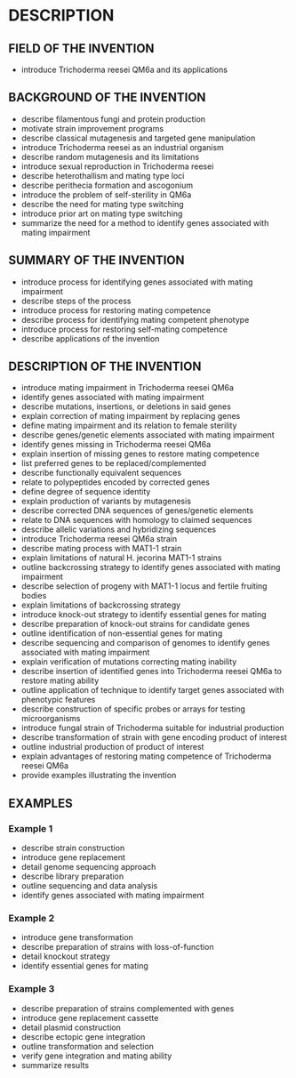 # DESCRIPTION

## FIELD OF THE INVENTION

- introduce Trichoderma reesei QM6a and its applications

## BACKGROUND OF THE INVENTION

- describe filamentous fungi and protein production
- motivate strain improvement programs
- describe classical mutagenesis and targeted gene manipulation
- introduce Trichoderma reesei as an industrial organism
- describe random mutagenesis and its limitations
- introduce sexual reproduction in Trichoderma reesei
- describe heterothallism and mating type loci
- describe perithecia formation and ascogonium
- introduce the problem of self-sterility in QM6a
- describe the need for mating type switching
- introduce prior art on mating type switching
- summarize the need for a method to identify genes associated with mating impairment

## SUMMARY OF THE INVENTION

- introduce process for identifying genes associated with mating impairment
- describe steps of the process
- introduce process for restoring mating competence
- describe process for identifying mating competent phenotype
- introduce process for restoring self-mating competence
- describe applications of the invention

## DESCRIPTION OF THE INVENTION

- introduce mating impairment in Trichoderma reesei QM6a
- identify genes associated with mating impairment
- describe mutations, insertions, or deletions in said genes
- explain correction of mating impairment by replacing genes
- define mating impairment and its relation to female sterility
- describe genes/genetic elements associated with mating impairment
- identify genes missing in Trichoderma reesei QM6a
- explain insertion of missing genes to restore mating competence
- list preferred genes to be replaced/complemented
- describe functionally equivalent sequences
- relate to polypeptides encoded by corrected genes
- define degree of sequence identity
- explain production of variants by mutagenesis
- describe corrected DNA sequences of genes/genetic elements
- relate to DNA sequences with homology to claimed sequences
- describe allelic variations and hybridizing sequences
- introduce Trichoderma reesei QM6a strain
- describe mating process with MAT1-1 strain
- explain limitations of natural H. jecorina MAT1-1 strains
- outline backcrossing strategy to identify genes associated with mating impairment
- describe selection of progeny with MAT1-1 locus and fertile fruiting bodies
- explain limitations of backcrossing strategy
- introduce knock-out strategy to identify essential genes for mating
- describe preparation of knock-out strains for candidate genes
- outline identification of non-essential genes for mating
- describe sequencing and comparison of genomes to identify genes associated with mating impairment
- explain verification of mutations correcting mating inability
- describe insertion of identified genes into Trichoderma reesei QM6a to restore mating ability
- outline application of technique to identify target genes associated with phenotypic features
- describe construction of specific probes or arrays for testing microorganisms
- introduce fungal strain of Trichoderma suitable for industrial production
- describe transformation of strain with gene encoding product of interest
- outline industrial production of product of interest
- explain advantages of restoring mating competence of Trichoderma reesei QM6a
- provide examples illustrating the invention

## EXAMPLES

### Example 1

- describe strain construction
- introduce gene replacement
- detail genome sequencing approach
- describe library preparation
- outline sequencing and data analysis
- identify genes associated with mating impairment

### Example 2

- introduce gene transformation
- describe preparation of strains with loss-of-function
- detail knockout strategy
- identify essential genes for mating

### Example 3

- describe preparation of strains complemented with genes
- introduce gene replacement cassette
- detail plasmid construction
- describe ectopic gene integration
- outline transformation and selection
- verify gene integration and mating ability
- summarize results

